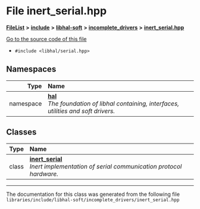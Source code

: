 

# File inert\_serial.hpp



[**FileList**](files.md) **>** [**include**](dir_cba0faac6e93618a6e2539705915bd70.md) **>** [**libhal-soft**](dir_d4bad6877cf31bc2d39b696d7a305013.md) **>** [**incomplete\_drivers**](dir_6341654c6178e3c825562b2d2d27fb31.md) **>** [**inert\_serial.hpp**](inert__serial_8hpp.md)

[Go to the source code of this file](inert__serial_8hpp_source.md)



* `#include <libhal/serial.hpp>`













## Namespaces

| Type | Name |
| ---: | :--- |
| namespace | [**hal**](namespacehal.md) <br>_The foundation of libhal containing, interfaces, utilities and soft drivers._  |


## Classes

| Type | Name |
| ---: | :--- |
| class | [**inert\_serial**](classhal_1_1inert__serial.md) <br>_Inert implementation of serial communication protocol hardware._  |



















































------------------------------
The documentation for this class was generated from the following file `libraries/include/libhal-soft/incomplete_drivers/inert_serial.hpp`

